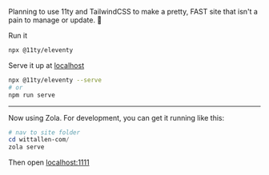Planning to use 11ty and TailwindCSS to make a pretty, FAST site that isn't a pain to manage or update.
🤞

Run it
```bash
npx @11ty/eleventy

```

Serve it up at [localhost](http://localhost:8080/)
```bash
npx @11ty/eleventy --serve
# or 
npm run serve
```
---
Now using Zola.
For development, you can get it running like this:
```powershell
# nav to site folder
cd wittallen-com/
zola serve
```

Then open [localhost:1111](http://127.0.0.1:1111)